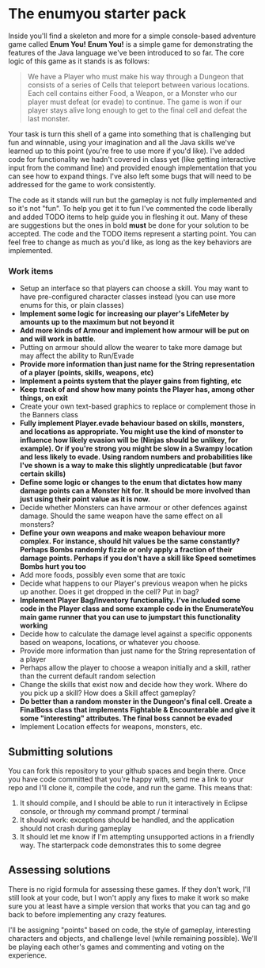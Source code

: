 # The enumyou starter pack
Inside you'll find a skeleton and more for a simple console-based adventure game called **Enum You!** **Enum You!** is a simple game for demonstrating the features of the Java language we've been introduced to so far. The core logic of this game as it stands is as follows:

> We have a Player who must make his way through a Dungeon that consists of a series of Cells that teleport between various locations. Each cell contains either Food, a Weapon, or a Monster who our player must defeat (or evade) to continue. The game is won if our player stays alive long enough to get to the final cell and defeat the last monster. 

Your task is turn this shell of a game into something that is challenging but fun and winnable, using your imagination and all the Java skills we've learned up to this point (you're free to use more if you'd like). I've added code for functionality we hadn't covered in class yet (like getting interactive input from the command line) and provided enough implementation that you can see how to expand things. I've also left some bugs that will need to be addressed for the game to work consistently.

The code as it stands will run but the gameplay is not fully implemented and so it's not "fun". To help you get it to fun I've commented the code liberally and added TODO items to help guide you in fleshing it out. Many of these are suggestions but the ones in bold **must** be done for your solution to be accepted. The code and the TODO items represent a starting point. You can feel free to change as much as you'd like, as long as the key behaviors are implemented.


### Work items

- Setup an interface so that players can choose a skill. You may want to have pre-configured character classes instead (you can use more enums for this, or plain classes)
- **Implement some logic for increasing our player's LifeMeter by amounts up to the maximum but not beyond it**
- **Add more kinds of Armour and implement how armour will be put on and will work in battle**. 
- Putting on armour should allow the wearer to take more damage but may affect the ability to Run/Evade
- **Provide more information than just name for the String representation of a player (points, skills, weapons, etc)**
- **Implement a points system that the player gains from fighting, etc**
- **Keep track of and show how many points the Player has, among other things, on exit**
- Create your own text-based graphics to replace or complement those in the Banners class
- **Fully implement Player.evade behaviour based on skills, monsters, and locations as appropriate. You might use the kind of monster to influence how likely evasion will be (Ninjas should be unlikey, for example). Or if you're strong you might be slow in a Swampy location and less likely to evade. Using random numbers and probabilities like I've shown is a way to make this slightly unpredicatable (but favor certain skills)**
- **Define some logic or changes to the enum that dictates how many damage points can a Monster hit for. It should be more involved than just using their point value as it is now.**
- Decide whether Monsters can have armour or other defences against damage. Should the same weapon have the same effect on all monsters?
- **Define your own weapons and make weapon behaviour more complex. For instance, should hit values be the same constantly? Perhaps Bombs randomly fizzle or only apply a fraction of their damage points. Perhaps if you don't have a skill like Speed sometimes Bombs hurt you too**
- Add more foods, possibly even some that are toxic
- Decide what happens to our Player's previous weapon when he picks up another. Does it get dropped in the cell? Put in bag?
- **Implement Player Bag/Inventory functionality. I've included some code in the Player class and some example code in the EnumerateYou main game runner that you can use to jumpstart this functionality working**
- Decide how to calculate the damage level against a specific opponents based on weapons, locations, or whatever you choose.	
- Provide more information than just name for the String representation of a player
- Perhaps allow the  player to choose a weapon initially and a skill, rather than the current default random selection
- Change the skills that exist now and decide how they work. Where do you pick up a skill? How does a Skill affect gameplay?
- **Do better than a random monster in the Dungeon's final cell. Create a FinalBoss class that implements Fightable & Encounterable and give it some "interesting" attributes. The final boss cannot be evaded**
- Implement Location effects for weapons, monsters, etc.


## Submitting solutions
You can fork this repository to your github spaces and begin there. Once you have code committed that you're happy with, send me a link to your repo and I'll clone it, compile the code, and run the game. This means that:

1. It should compile, and I should be able to run it interactively in Eclipse console, or through my command prompt / terminal
2. It should work: exceptions should be handled, and the application should not crash during gameplay
3. It should let me know if I'm attempting unsupported actions in a friendly way. The starterpack code demonstrates this to some degree


## Assessing solutions
There is no rigid formula for assessing these games. If they don't work, I'll still look at your code, but I won't apply any fixes to make it work so make sure you at least have a simple version that works that you can tag and go back to before implementing any crazy features. 

I'll be assigning "points" based on code, the style of gameplay, interesting characters and objects, and challenge level (while remaining possible). We'll be playing each other's games and commenting and voting on the experience.
